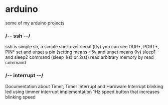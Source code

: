 # arduino
some of my arduino projects


### /--  ssh  --/
ssh is simple sh, a simple shell over serial (tty)
you can see DDR*, PORT*, PIN*
set and unset a pin (setting means +5v and unset means 0v)
sleep1 and sleep2 command (sleep 1(s) or 2(s))
read arbitrary memory by read command


### /-- interrupt --/
Documentation about Timer, Timer Interrupt and Hardware Interrupt
blinking led using timmer interrupt implementation 1Hz
speed button that increases blinking speed

